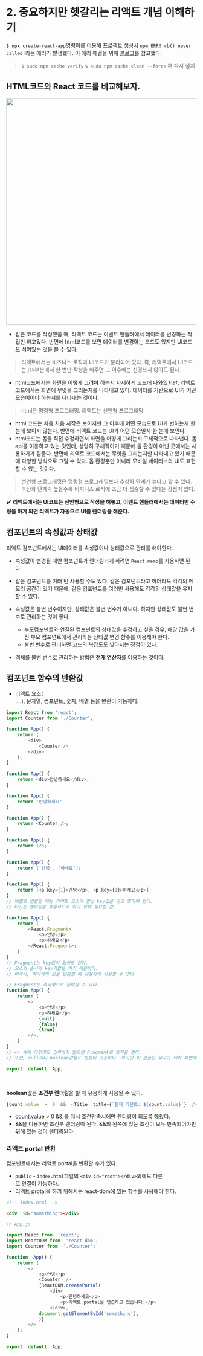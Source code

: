 # 2.  중요하지만 헷갈리는 리액트 개념 이해하기
`$ npx create-react-app`명령어를 이용해 프로젝트 생성시 `npm ERR! cb() never called!`라는 에러가 발생했다. 이 에러 해결을 위해 [블로그](https://nightstudy.tistory.com/114)를 참고했다.
> `$ sudo npm cache verify`
`$ sudo npm cache clean --force`
후 다시 설치


## HTML코드와 React 코드를 비교해보자.
<img src="./imgs/html_리액트_비교.png" width="600"/>

- 같은 코드를 작성했을 때, 리액트 코드는 이벤트 핸들러에서 데이터를 변경하는 작업만 하고있다. 반면에 html코드를 보면 데이터를 변경하는 코드도 있지만 UI코드도 섞여있는 것을 볼 수 있다.
>리액트에서는 비즈니스 로직과 UI코드가 분리되어 있다.
>즉, 리액트에서 UI코드는 jsx부분에서 한 번만 작성을 해주면 그 이후에는 신경쓰지 않아도 된다.
- html코드에서는 화면을 어떻게 그려야 하는지 자세하게 코드에 나와있지만, 리액트 코드에서는 화면에 무엇을 그리는지를 나타내고 있다. 데이터를 기반으로 UI가 어떤 모습이어야 하는지를 나타내는 것이다.
> html은 명령형 프로그래밍. 리액트는 선언형 프로그래밍
- html 코드는 처음 처음 시작은 보이지만 그 이후에 어떤 모습으로 UI가 변하는지 한눈에 보이지 않는다. 반면에 리액트 코드는 UI가 어떤 모습일지 한 눈에 보인다.
- html코드는 돔을 직접 수정하면서 화면을 어떻게 그리는지 구체적으로 나타낸다. 돔 api를 이용하고 있는 것인데, 상당히 구체적이기 때문에 돔 환경이 아닌 곳에서는 사용하기가 힘들다. 반면에 리액트 코드에서는 무엇을 그리는지만 나타내고 있기 때문에 다양한 방식으로 그릴 수 있다. 돔 환경뿐만 아니라 모바일 네이티브의 UI도 표현할 수 있는 것이다.
> 선언형 프로그래밍은 명령형 프로그래밍보다 추상화 단계가 높다고 할 수 있다. 추상화 단계가 높을수록 비지니스 로직에 조금 더 집중할 수 있다는 장점이 있다.

✔️ **리액트에서는 UI코드는 선언형으로 작성을 해놓고, 이벤트 핸들러에서는 데이터만 수정을 하게 되면 리액트가 자동으로 UI를 렌더링을 해준다.**

## 컴포넌트의 속성값과 상태값
리액트 컴포넌트에서는 UI데이터를 속성값이나 상태값으로 관리를 해야한다.

- 속성값이 변경될 때만 컴포넌트가 렌더링되게 하려면 `React.memo`를  사용하면 된다.

- 같은 컴포넌트를 여러 번 사용할 수도 있다. 같은 컴포넌트라고 하더라도 각각의 메모리 공간이 있기 때문에, 같은 컴포넌트를 여러번 사용해도 각각의 상태값을 유지할 수 있다.

- 속성값은 불변 변수이지만, 상태값은 불변 변수가 아니다. 하지만 상태값도 불변 변수로 관리하는 것이 좋다. 
	- 부모컴포넌트와 연결된 컴포넌트의 상태값을 수정하고 싶을 경우, 해당 값을 가진 부모 컴포넌트에서 관리하는 상태값 변경 함수를 이용해야 한다.
	- 불변 변수로 관리하면 코드의 복잡도도 낮아지는 장점이 있다.

- 객체를 불변 변수로 관리하는 방법은 **전개 연산자**를 이용하는 것이다.


## 컴포넌트 함수의 반환값
- 리액트 요소(<div>....), 문자열, 컴포넌트, 숫자, 배열 등을 반환이 가능하다.
```javascript
import React from 'react';
import Counter from './Counter';

function App() {
	return (
		<div>
			<Counter />
		</div>
	);
}

function App() {
	return <div>안녕하세요</div>;
}

function App() {
	return '안녕하세요'
}

function App() {
	return <Counter />;
}

function App() {
	return 123;
}

function App() {
	return ['안녕', '하세요'];
}

function App() {
	return [<p key={1}>안녕</p>, <p key={1}>하세요</p>];
}
// 배열로 반환할 때는 리액트 요소가 항상 key값을 갖고 있어야 한다.
// key는 렌더링을 효율적으로 하기 위해 필요한 값.

function App() {
	return (
		<React.Fragment>
			<p>안녕</p>
			<p>하세요</p>
		</React.Fragment>;
	)
}
// Fragment는 key값이 없어도 된다.
// 요소의 순서가 key역할을 하기 때문이다.
// 따라서, 여러개의 값을 반환할 때 유용하게 사용할 수 있다.

// Fragment는 축약형으로 입력할 수 있다.
function App() {
	return (
		<>
			<p>안녕</p>
			<p>하세요</p>
			{null}
			{false}
			{true}
		</>;
	)
}
// <> 속에 아무것도 입력하지 않으면 Fragment로 동작을 한다.
// 또한, null이나 boolean값들도 반환이 가능하다. 하지만 이 값들은 무시가 되어 화면에 출력되지 않는다.

export  default  App;
```
<br/>

**boolean**값은 **조건부 렌더링**을 할 때 유용하게 사용될 수 있다.
```javascript
{count.value  >  0  &&  <Title  title={`현재 카운트: ${count.value}`}  />}
```
- count.value > 0 && 를 줘서 조건만족시에만 렌더링이 되도록 해줬다.
- &&을 이용하면 조건부 렌더링이 된다. &&의 왼쪽에 있는 조건이 모두 만족되어야만 뒤에 있는 것이 렌더링된다.


### 리액트 portal 반환
컴포넌트에서는 리액트 portal을 반환할 수가 있다.
- `public` - `index.html`파일의 `<div id="root"></div>`외에도 다른 <div>로 연결이 가능하다.
- 리액트 protal을 하기 위해서는 react-dom에 있는 함수를 사용해야 한다.

```html
<!-- index.html -->

<div  id="something"></div>
```
```javascript
// App.js

import React from  'react';
import ReactDOM from  'react-dom';
import Counter from  './Counter';

function  App() {
	return (
		<>
			<p>안녕</p>
			<Counter  />
			{ReactDOM.createPortal(
				<div>
					<p>안녕하세요</p>
					<p>리액트 portal을 연습하고 있습니다.</p>
				</div>,
			document.getElementById('something'),
			)}
		</>
	);
}

export  default  App;
```
